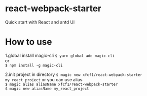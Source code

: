 # react-webpack-starter
Quick start with React and antd UI

# How to use

1.global install magic-cli
`$ yarn global add magic-cli`  
or  
`$ npm install -g magic-cli`

2.init project in directory 
`$ magic new xfcf1/react-webpack-starter my_react_project`
or you can use alias  
`$ magic alias aliasName xfcf1/react-webpack-starter`  
`$ magic new aliasName my_react_project`

